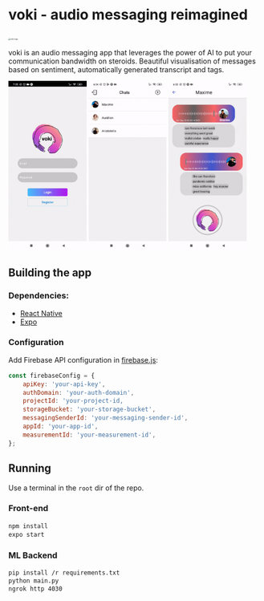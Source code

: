 # voki - audio messaging reimagined

<img src="/home/teemps/FILES/OTHERS/CODING/hackzurich2021/doc_media/logo_text.png" alt="voki logo" style="zoom: 25%;" />

voki is an audio messaging app that leverages the power of AI to put your communication bandwidth on steroids. Beautiful visualisation of messages based on sentiment, automatically generated transcript and tags.

<img src="./doc_media/login_screen.gif" alt="login_screen" style="zoom:33%;" /> <img src="./doc_media/record_msg.gif" alt="record_msg" style="zoom:33%;" /> <img src="./doc_media/summary.gif" alt="summary" style="zoom:33%;" />    


## Building the app 

### Dependencies:
- [React Native](https://github.com/facebook/react-native) 
- [Expo](https://github.com/expo/expo)

### Configuration
Add Firebase API configuration in [firebase.js](firebase.js):
```Javascript
const firebaseConfig = {
	apiKey: 'your-api-key',
	authDomain: 'your-auth-domain',
	projectId: 'your-project-id,
	storageBucket: 'your-storage-bucket',
	messagingSenderId: 'your-messaging-sender-id',
	appId: 'your-app-id',
	measurementId: 'your-measurement-id',
};
```

## Running

Use a terminal in the `root` dir of the repo.

### Front-end
```bash
npm install
expo start
```

### ML Backend

```shell
pip install /r requirements.txt
python main.py
ngrok http 4030
```

